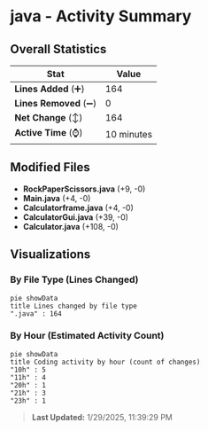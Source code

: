 # java - Activity Summary 

## Overall Statistics

| Stat                   | Value                                                             |
| ---------------------- | ----------------------------------------------------------------- |
| **Lines Added** (➕)   | 164                                          |
| **Lines Removed** (➖) | 0                                        |
| **Net Change** (↕)    | 164                |
| **Active Time** (⌚)   | 10 minutes |


## Modified Files
- **RockPaperScissors.java** (+9, -0)
- **Main.java** (+4, -0)
- **Calculatorframe.java** (+4, -0)
- **CalculatorGui.java** (+39, -0)
- **Calculator.java** (+108, -0)

## Visualizations

### By File Type (Lines Changed)

```mermaid
pie showData
title Lines changed by file type
".java" : 164
```

### By Hour (Estimated Activity Count)

```mermaid
pie showData
title Coding activity by hour (count of changes)
"10h" : 5
"11h" : 4
"20h" : 1
"21h" : 3
"23h" : 1
```


> **Last Updated:** 1/29/2025, 11:39:29 PM